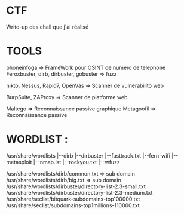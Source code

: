 # CTF
Write-up des chall que j'ai réalisé


# TOOLS
phoneinfoga => FrameWork pour OSINT de numero de telephone
Feroxbuster, dirb, dirbuster, gobuster => fuzz

nikto, Nessus, Rapid7, OpenVas => Scanner de vulnerabilitö web

BurpSuite, ZAProxy => Scanner de platforme web

Maltego => Reconnaissance passive graphique
Metagoofil => Reconnaissance passive


# WORDLIST :
/usr/share/wordlists
  |--dirb
  |--dirbuster
  |--fasttrack.txt
  |--fern-wifi
  |--metasploit
  |--nmap.lst
  |--rockyou.txt
  |--wfuzz

/usr/share/wordlists/dirb/common.txt => sub domain 
/usr/share/wordlists/dirb/big.txt => sub domain 
/usr/share/wordlists/dirbuster/directory-list-2.3-small.txt 
/usr/share/wordlists/dirbuster/directory-list-2.3-medium.txt 
/usr/share/seclist/bitquark-subdomains-top100000.txt
/usr/share/seclist/subdomains-top1millions-110000.txt
